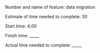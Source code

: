 Number and name of feature: data migration

Estimate of time needed to complete: 30

Start time: 4;00

Finish time: _____

Actual time needed to complete: _____